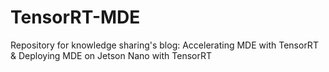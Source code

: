 # TensorRT-MDE
Repository for knowledge sharing's blog: Accelerating MDE with TensorRT &amp; Deploying MDE on Jetson Nano with TensorRT

